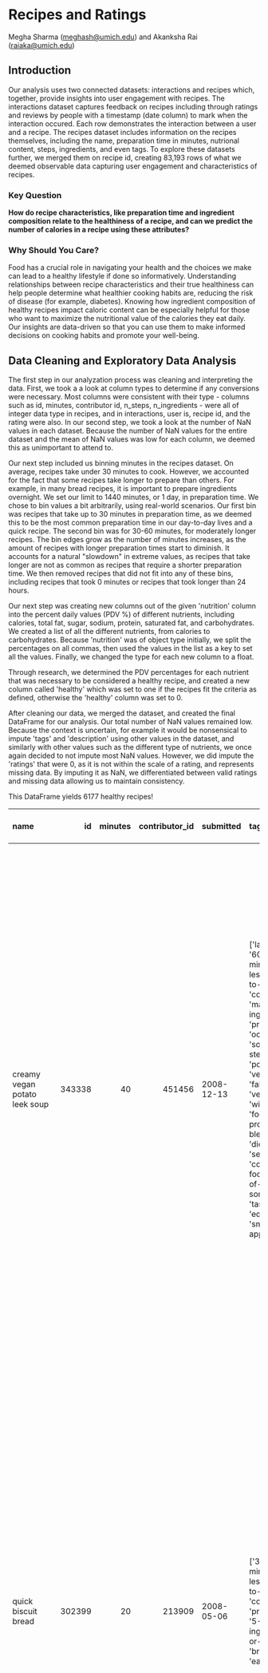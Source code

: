 # Recipes and Ratings

Megha Sharma (meghash@umich.edu) and Akanksha Rai (raiaka@umich.edu)

## Introduction

Our analysis uses two connected datasets: interactions and recipes which, together, provide insights into user engagement with recipes. The interactions dataset captures feedback on recipes including through ratings and reviews by people with a timestamp (date column) to mark when the interaction occured. Each row demonstrates the interaction between a user and a recipe. The recipes dataset includes information on the recipes themselves, including the name, preparation time in minutes, nutrional content, steps, ingredients, and even tags. To explore these datasets further, we merged them on recipe id, creating 83,193 rows of what we deemed observable data capturing user engagement and characteristics of recipes.

### Key Question

**How do recipe characteristics, like preparation time and ingredient composition relate to the healthiness of a recipe, and can we predict the number of calories in a recipe using these attributes?**

### Why Should You Care?

Food has a crucial role in navigating your health and the choices we make can lead to a healthy lifestyle if done so informatively. Understanding relationships between recipe characteristics and their true healthiness can help people determine what healthier cooking habits are, reducing the risk of disease (for example, diabetes). Knowing how ingredient composition of healthy recipes impact caloric content can be especially helpful for those who want to maximize the nutritional value of the calories they eat daily. Our insights are data-driven so that you can use them to make informed decisions on cooking habits and promote your well-being.

## Data Cleaning and Exploratory Data Analysis

The first step in our analyzation process was cleaning and interpreting the data. First, we took a a look at column types to determine if any conversions were necessary. Most columns were consistent with their type - columns such as id, minutes, contributor id, n_steps, n_ingredients - were all of integer data type in recipes, and in interactions, user is, recipe id, and the rating were also. In our second step, we took a look at the number of NaN values in each dataset. Because the number of NaN values for the entire dataset and the mean of NaN values was low for each column, we deemed this as unimportant to attend to.

Our next step included us binning minutes in the recipes dataset. On average, recipes take under 30 minutes to cook. However, we accounted for the fact that some recipes take longer to prepare than others. For example, in many bread recipes, it is important to prepare ingredients overnight. We set our limit to 1440 minutes, or 1 day, in preparation time. We chose to bin values a bit arbitrarily, using real-world scenarios. Our first bin was recipes that take up to 30 minutes in preparation time, as we deemed this to be the most common preparation time in our day-to-day lives and a quick recipe. The second bin was for 30-60 minutes, for moderately longer recipes. The bin edges grow as the number of minutes increases, as the amount of recipes with longer preparation times start to diminish. It accounts for a natural "slowdown" in extreme values, as recipes that take longer are not as common as recipes that require a shorter preparation time. We then removed recipes that did not fit into any of these bins, including recipes that took 0 minutes or recipes that took longer than 24 hours.

Our next step was creating new columns out of the given 'nutrition' column into the percent daily values (PDV %) of different nutrients, including calories, total fat, sugar, sodium, protein, saturated fat, and carbohydrates. We created a list of all the different nutrients, from calories to carbohydrates. Because 'nutrition' was of object type initially, we split the percentages on all commas, then used the values in the list as a key to set all the values. Finally, we changed the type for each new column to a float.

Through research, we determined the PDV percentages for each nutrient that was necessary to be considered a healthy recipe, and created a new column called 'healthy' which was set to one if the recipes fit the criteria as defined, otherwise the 'healthy' column was set to 0.

After cleaning our data, we merged the dataset, and created the final DataFrame for our analysis. Our total number of NaN values remained low. Because the context is uncertain, for example it would be nonsensical to impute 'tags' and 'description' using other values in the dataset, and similarly with other values such as the different type of nutrients, we once again decided to not impute most NaN values. However, we did impute the 'ratings' that were 0, as it is not within the scale of a rating, and represents missing data. By imputing it as NaN, we differentiated between valid ratings and missing data allowing us to maintain consistency.

This DataFrame yields 6177 healthy recipes!

| name                                             |     id |   minutes |   contributor_id | submitted   | tags                                                                                                                                                                                                                                                                                                                   | nutrition                                |   n_steps | steps                                                                                                                                                                                                                                                                                                                                                                                                                                                                                                                                                                                                                                                                                                                                                                                                                                                                                                                                                                              | description                                                                                                                                                                                                                                                        | ingredients                                                                                                                                                                                                              |   n_ingredients | min_bins   |   calories |   total fat (PDV%) |   sugar (PDV%) |   sodium (PDV%) |   protein (PDV%) |   saturated fat (PDV%) |   carbohydrates (PDV%) |   healthy |   complexity_score |   nutrient_density |   sodium_to_fat_ratio |
|:-------------------------------------------------|-------:|----------:|-----------------:|:------------|:-----------------------------------------------------------------------------------------------------------------------------------------------------------------------------------------------------------------------------------------------------------------------------------------------------------------------|:-----------------------------------------|----------:|:-----------------------------------------------------------------------------------------------------------------------------------------------------------------------------------------------------------------------------------------------------------------------------------------------------------------------------------------------------------------------------------------------------------------------------------------------------------------------------------------------------------------------------------------------------------------------------------------------------------------------------------------------------------------------------------------------------------------------------------------------------------------------------------------------------------------------------------------------------------------------------------------------------------------------------------------------------------------------------------|:-------------------------------------------------------------------------------------------------------------------------------------------------------------------------------------------------------------------------------------------------------------------|:-------------------------------------------------------------------------------------------------------------------------------------------------------------------------------------------------------------------------|----------------:|:-----------|-----------:|-------------------:|---------------:|----------------:|-----------------:|-----------------------:|-----------------------:|----------:|-------------------:|-------------------:|----------------------:|
| creamy   vegan potato leek soup                  | 343338 |        40 |           451456 | 2008-12-13  | ['lactose', '60-minutes-or-less', 'time-to-make', 'course', 'main-ingredient', 'preparation', 'occasion', 'soups-stews', 'potatoes', 'vegetables', 'fall', 'vegetarian', 'winter', 'food-processor-blender', 'dietary', 'seasonal', 'comfort-food', 'free-of-something', 'taste-mood', 'equipment', 'small-appliance'] | [183.0, 3.0, 10.0, 0.0, 13.0, 1.0, 11.0] |        10 | ['heat olive oil in a 4-quart pot', 'sautee the sliced leeks about 5 minutes or until slightly tender', 'add garlic and sautee another minute or so', 'add potatoes and broth', 'bring to a boil', 'reduce heat to medium and simmer 20 minutes or until potatoes and leeks are quite tender', 'add beans , rosemary , salt , and pepper , and more broth , if necessary', 'puree until smooth , using an immersion blender or in small batches in a regular blender', 'if necessary , return to heat until warm enough', 'sprinkle with soy cheese , if desired']                                                                                                                                                                                                                                                                                                                                                                                                                 | adapted from alex jamieson's great american detox diet.  serve with crusty bread and salad for a hearty, satisfying meal.                                                                                                                                          | ['olive oil', 'leeks', 'garlic cloves', 'russet potatoes', 'vegetable broth', 'white beans', 'fresh rosemary', 'salt and pepper']                                                                                        |               8 | (30, 60]   |      183   |                  3 |             10 |               0 |               13 |                      1 |                     11 |         1 |                 80 |           1.45455  |               0       |
| quick biscuit bread                              | 302399 |        20 |           213909 | 2008-05-06  | ['30-minutes-or-less', 'time-to-make', 'course', 'preparation', '5-ingredients-or-less', 'breads', 'easy']                                                                                                                                                                                                             | [124.0, 10.0, 8.0, 13.0, 6.0, 9.0, 4.0]  |        11 | ['preheat oven to 400 degrees', 'lightly grease a cookie sheet', 'remove the buiscuits from the can and separate', 'place one buiscuit in the center and place the remaining buiscuit around it slightly overlapping', 'now flatten them out with your fingers into a 10 inch circle', 'brush with the olive oil', 'sprinkle with the remaining ingredients', 'you can use any kind of cheese you have on hand', 'chili powder and monterey jack and some chopped chillies give you a great tex-mex bread', 'bake about 15 minute until edges are nice and brown', 'pull apart to serve']                                                                                                                                                                                                                                                                                                                                                                                          | this is a wonderful quick bread to make as an acompaniment to most any dish. it is very versatile and delicious 1 :-)                                                                                                                                              | ['refrigerated biscuits', 'olive oil', 'mozzarella cheese', 'garlic salt', 'italian seasoning']                                                                                                                          |               5 | (0-30]     |      124   |                 10 |              8 |              13 |                6 |                      9 |                      4 |         1 |                 55 |           1.77778  |               1.18182 |
| russian  dressing  ww                            | 276567 |       135 |           305531 | 2008-01-05  | ['time-to-make', 'course', 'preparation', 'salads', 'easy', 'salad-dressings', '4-hours-or-less']                                                                                                                                                                                                                      | [56.5, 5.0, 14.0, 7.0, 2.0, 2.0, 1.0]    |         7 | ['in small bowl or jar with tight-fitting cover , combine juice , mayonnaise , green bell pepper , red bell pepper , tomato paste , yogurt , horseradish , onion , mustard , chili powder and pepper', 'whisk or cover and shake to mix well', 'refrigerate , covered , 23 hours', 'whisk or shake before serving', 'each serving provides: 1 fat , 1 / 2 vegetable , 10 optional calories', 'per serving: 49 calories , 1 g protein , 3 g fat , 5 g carbohydrate , 148 mg sodium , 3 mg cholesterol , 1 g dietary fiber', '1 points']                                                                                                                                                                                                                                                                                                                                                                                                                                             | i found this in the weight watchers complete cookbook. i thought it looked good and i plan on trying it soon.                                                                                                                                                      | ['orange juice', 'reduced-calorie mayonnaise', 'green bell peppers', 'red bell peppers', 'tomato paste', 'plain nonfat yogurt', 'horseradish', 'onion', 'prepared mustard', 'chili powder', 'fresh ground black pepper'] |              11 | (120, 180] |       56.5 |                  5 |             14 |               7 |                2 |                      2 |                      1 |         1 |                 77 |           0.466667 |               1.16667 |
| skordy  new potatoes w rosemary lemon   olive oi | 296983 |        35 |           718054 | 2008-04-08  | ['60-minutes-or-less', 'time-to-make', 'course', 'main-ingredient', 'cuisine', 'preparation', 'for-1-or-2', 'appetizers', 'salads', 'potatoes', 'vegetables', 'greek', 'easy', 'european', 'vegan', 'vegetarian', 'dips', 'dietary', 'number-of-servings']                                                             | [209.7, 10.0, 7.0, 0.0, 8.0, 4.0, 11.0]  |        14 | ['preheat oven to gas mark 8', 'cut your potatoes into 1 inch chunks', 'toss in a bowl the potatoes in the oil with the rosemary and lemon juice and lemon zest and garlic', 'chuck the lot onto a baking tray not forgetting to scrape herbs and oil from the bowl', 'bake for twenty minutes while listening to funky tunes and enjoying the yumminess that is to come', 'check that potatoes are firm yet "give" with a fork', 'squish them a little bit with a fork and put back in oven for another 10 minutes on gas mark 3', 'listen to more tunes', 'serve with a squirt of fresh lemon and with greek or curry or vegan stuff or just eat out of pan', 'i suggest tatskiki', 'you can pulverize this into a dip using more olive oil and lemon juice or eat it chunky', 'i like chunks', 'i reckon this would make an ace potato salad base', "i absolutely hate mayonnaise , so there's no chance of me making that ever ! however you're welcome to try--i'll let you"] | i took this recipe from a vegan tastes of greece for a  recipe called skordalia which seemed like a dip.  i wanted this flavour without dip, so i changed it a bit;  hence skordy.  i listened to penulum while making greek treats which was rather funky do try! | ['new potatoes', 'lemon, juice of', 'lemon, zest of', 'rosemary', 'olive oil', 'garlic cloves']                                                                                                                          |               6 | (30, 60]   |      209.7 |                 10 |              7 |               0 |                8 |                      4 |                     11 |         1 |                 84 |           2.25     |               0       |
| creamy  mushroom soup                            | 331715 |        35 |           446143 | 2008-10-20  | ['60-minutes-or-less', 'time-to-make', 'course', 'main-ingredient', 'preparation', 'bisques-cream-soups', 'soups-stews', 'vegetables', 'vegetarian', 'dietary', 'mushrooms']                                                                                                                                           | [99.3, 1.0, 8.0, 1.0, 12.0, 0.0, 6.0]    |        13 | ['chop mushrooms finely', 'spray a large non-stick pot with cooking spray and place over medium heat', 'add 1 / 2 cup of the chopped mushrooms and cook until tender', 'remove to a bowl', 'add the butter to the pot , along with the garlic and onions', 'cook for 3 minutes , stirring', 'add the mushrooms and cook , stirring , until tender', 'add the mushroom broth , white beans , and seasonings', 'bring to a boil , reduce heat , cover , and simmer for about 8-10 minutes , letting the flavors cook together', 'remove from heat and let cool slightly', 'with an immersion blender or a food processor , puree the soup', 'if you have reserved mushroom pieces , stir them back into the soup as you reheat over medium', 'garnish with parmesan cheese if desired !']                                                                                                                                                                                            | creamless but creamy, and easily adapted to vegan.                                                                                                                                                                                                                 | ['baby portabella mushrooms', 'onion', 'white beans', 'mushroom broth', 'reduced fat margarine', 'white pepper', 'salt', 'bay leaf', 'garlic cloves', 'dried thyme']                                                     |              10 | (30, 60]   |       99.3 |                  1 |              8 |               1 |               12 |                      0 |                      6 |         1 |                130 |           1.44444  |               0.5     |


## Analysis Models
How does the relationship between ingredients and healthy recipes vary based on preparation time?

Through our exploratory analysis we looked at the relationship between ingredients and healthy recipes based on preparation time. 

Out of mere curiosity, we first decided to look at the most popular ingredients in healthy recipes. We thought that seeing this may help us determine if there may be a correlation between healthy recipes and certain ingredients.

<iframe
    src="assets/top_20_common.html"
    width="800"
    height="600"
    frameborder="0"
></iframe>

For healthy recipes, sugar tends to be a less popular ingredient, with only approximately ~13% of healthy recipes using it as an ingredient, going to show that healthy recipes do not avoid sugar entirely, but that it does align with the common perception of healthiness (specifically that sugar is not a healthy ingredient).

<iframe
    src="assets/nutritional-content-cooking-time.html"
    width="800"
    height="600"
    frameborder="0"
></iframe>

Here, we can see that healthy recipes that take less preparation time & have less variance between the percentage of total fat, sodium, protein, saturated fat, and carbohydrates. Total fat, sodium and carbohydrates having almost no variance when preparation time is equivalent to ~90 minutes, however, as preparation time increases, so does the variance between the nutrients' percentage of daily values.

### Interesting Aggregates

We were also curious about the change in nutritional content depending on the preparation time.

| min_bins   |   calories |
|:-----------|-----------:|
| (0-30]     |    347.861 |
| (30, 60]   |    445.806 |
| (60, 120]  |    558.003 |
| (120, 180] |    565.975 |
| (180, 360] |    573.442 |

If the preparation time of the ingredients is low, so is the amount of calories, which could be due to the fact that these foods are not being cooked or fried as much. Recipes that take between 180 and 360 minutes (3 to 6 hours) to prepare tend to have the most amount of calories, which could be because they require more ingredients compared to recipes with shorter and longer preparation times. However, when recipes take longer than 360 minutes to prepare, the average calorie content drops again (see below). 

| min_bins   |   n_ingredients |
|:-----------|----------------:|
| (0-30]     |         7.80665 |
| (30, 60]   |        10.0906  |
| (60, 120]  |        10.9732  |
| (120, 180] |        10.6002  |
| (180, 360] |        10.2368  |


Referencing the *Nutritional Content by Cooking Time Bin for Healthy Recipes* graph, we can see that the PDV percentage is decreasing for all nutrients (except for sugar). This may also indicate why slow-cooked dishes are less calorie-dense.

## Framing a Prediction Problem

So far, we can see that there is a correlation between ingredients and recipes based on recipe preparation time. The higher the number of ingredients, the higher the number of calories. This leads us to our prediction question... *can we predict the number of calories for healthy recipes?*

With calories being continuous variable, and the response variable (as we are aiming to predict calories), we know that we have a regression problem. Predicting the number of calories in a recipe requires the use of numerical features, such as the number of ingredients ('n_ingredients'), and nutrients (the PDV percentages, in particular) because we are producing a continuous output. 

The metric we chose to evaluate our model was MSE (Mean Squared Error). We chose MSE because it penalizes errors and aims to minimize large errors in our predictions. Specifically, it measures the average squared error between predictions and actual values of our response variable, calories.

## Baseline Model

For our baseline model, we used features from our **healthy_recipes** DataFrame: total fat (PDV%), sugar (PDV%), protein (PDV%), sodium (PDV%), and min_bins to predict *y*, our response variable ('calories'). The 4 nutrients were all quantitative values, whereas min_bins was the only categorical variable, specficially ordinal. We split the data into training and testing sets, using approximately 80% of the data for training and 20% of the data for testing as a starting point. We standardized all the numerical features to allow for a mean of 0 and a standard deviation of 1 to make the features comparable. Because min_bins is categorical, we one-hot encoded it, dropping the first column to avoid multicollinearity. Using a pipeline, we passed in these two processing steps to a linear regression model.

To evaluate the performance based on subsets of the data, we used cross validation to see how well the model generalizes to unseen data while reducing the chance of overfitting.

We wanted to evaluate this model using MSE -- which yielded a score of 3632.74. This score was extremely high, indicating that there was a large deviation froom the actual values. We believe this is not good for our current believe.

## Final Model

Testing akanksha
